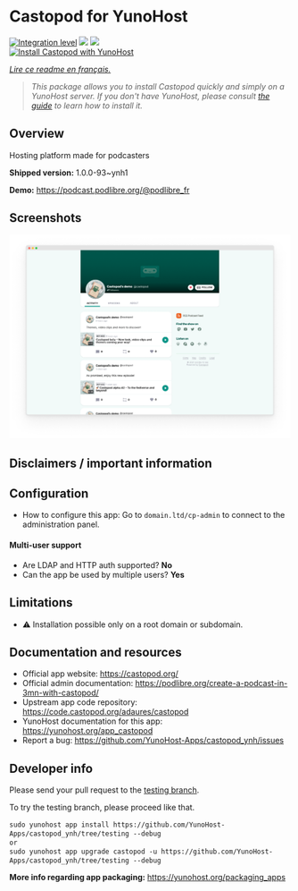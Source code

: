 <!--
N.B.: This README was automatically generated by https://github.com/YunoHost/apps/tree/master/tools/README-generator
It shall NOT be edited by hand.
-->

# Castopod for YunoHost

[![Integration level](https://dash.yunohost.org/integration/castopod.svg)](https://dash.yunohost.org/appci/app/castopod) ![](https://ci-apps.yunohost.org/ci/badges/castopod.status.svg) ![](https://ci-apps.yunohost.org/ci/badges/castopod.maintain.svg)  
[![Install Castopod with YunoHost](https://install-app.yunohost.org/install-with-yunohost.svg)](https://install-app.yunohost.org/?app=castopod)

*[Lire ce readme en français.](./README_fr.md)*

> *This package allows you to install Castopod quickly and simply on a YunoHost server.
If you don't have YunoHost, please consult [the guide](https://yunohost.org/#/install) to learn how to install it.*

## Overview

Hosting platform made for podcasters

**Shipped version:** 1.0.0-93~ynh1

**Demo:** https://podcast.podlibre.org/@podlibre_fr

## Screenshots

![](./doc/screenshots/screenshot.png)

## Disclaimers / important information

## Configuration

 * How to configure this app: Go to `domain.ltd/cp-admin` to connect to the administration panel.

#### Multi-user support

 * Are LDAP and HTTP auth supported? **No**
 * Can the app be used by multiple users? **Yes**

## Limitations

* :warning: Installation possible only on a root domain or subdomain.

## Documentation and resources

* Official app website: https://castopod.org/
* Official admin documentation: https://podlibre.org/create-a-podcast-in-3mn-with-castopod/
* Upstream app code repository: https://code.castopod.org/adaures/castopod
* YunoHost documentation for this app: https://yunohost.org/app_castopod
* Report a bug: https://github.com/YunoHost-Apps/castopod_ynh/issues

## Developer info

Please send your pull request to the [testing branch](https://github.com/YunoHost-Apps/castopod_ynh/tree/testing).

To try the testing branch, please proceed like that.
```
sudo yunohost app install https://github.com/YunoHost-Apps/castopod_ynh/tree/testing --debug
or
sudo yunohost app upgrade castopod -u https://github.com/YunoHost-Apps/castopod_ynh/tree/testing --debug
```

**More info regarding app packaging:** https://yunohost.org/packaging_apps
